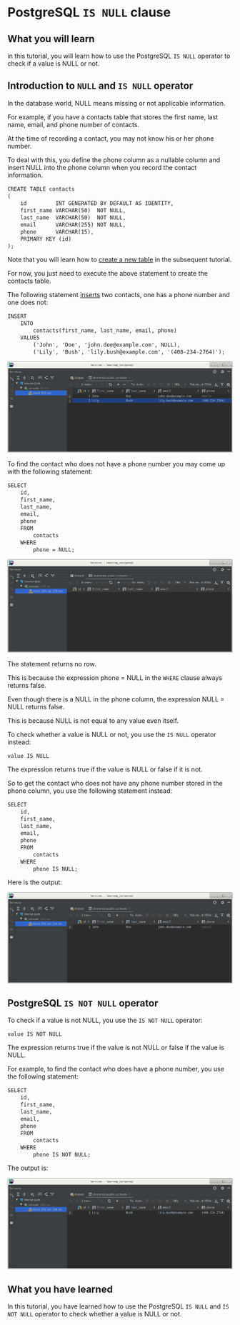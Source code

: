 # PostgreSQL `IS NULL` clause

## What you will learn

in this tutorial, you will learn how to use the PostgreSQL `IS NULL` operator to check if a value is NULL or not.

## Introduction to `NULL` and `IS NULL` operator

In the database world, NULL means missing or not applicable information.

For example, if you have a contacts table that stores the first name, last name, email, and phone number of contacts. 

At the time of recording a contact, you may not know his or her phone number. 

To deal with this, you define the phone column as a nullable column and insert NULL into the phone column when you 
record the contact information.

    CREATE TABLE contacts
    (
        id         INT GENERATED BY DEFAULT AS IDENTITY,
        first_name VARCHAR(50)  NOT NULL,
        last_name  VARCHAR(50)  NOT NULL,
        email      VARCHAR(255) NOT NULL,
        phone      VARCHAR(15),
        PRIMARY KEY (id)
    );

Note that you will learn how to [create a new table](postgresql_create_table.md) in the subsequent tutorial. 

For now, you just need to execute the above statement to create the contacts table.

The following statement [inserts](postgresql_insert.md) two contacts, one has a phone number and one does not:

    INSERT
        INTO
            contacts(first_name, last_name, email, phone)
        VALUES
            ('John', 'Doe', 'john.doe@example.com', NULL),
            ('Lily', 'Bush', 'lily.bush@example.com', '(408-234-2764)');

![Isnull 001](../images/isnull_001.png)
            
To find the contact who does not have a phone number you may come up with the following statement:

    SELECT
        id,
        first_name,
        last_name,
        email,
        phone
        FROM
            contacts
        WHERE
            phone = NULL;

![Isnull 002](../images/isnull_002.png)
            
The statement returns no row. 

This is because the expression phone = NULL in the `WHERE` clause always returns false.

Even though there is a NULL in the phone column, the expression NULL = NULL returns false. 

This is because NULL is not equal to any value even itself.

To check whether a value is NULL or not, you use the `IS NULL` operator instead:

    value IS NULL

The expression returns true if the value is NULL or false if it is not.

So to get the contact who does not have any phone number stored in the phone column, you use the following statement 
instead:

    SELECT
        id,
        first_name,
        last_name,
        email,
        phone
        FROM
            contacts
        WHERE
            phone IS NULL;
            
Here is the output:

![Isnull 003](../images/isnull_003.png)

## PostgreSQL `IS NOT NULL` operator

To check if a value is not NULL, you use the `IS NOT NULL` operator:

    value IS NOT NULL
    
The expression returns true if the value is not NULL or false if the value is NULL.

For example, to find the contact who does have a phone number, you use the following statement:

    SELECT
        id,
        first_name,
        last_name,
        email,
        phone
        FROM
            contacts
        WHERE
            phone IS NOT NULL;
            
The output is:

![Isnull 004](../images/isnull_004.png)

## What you have learned

In this tutorial, you have learned how to use the PostgreSQL `IS NULL` and `IS NOT NULL` operator to check whether a 
value is NULL or not.